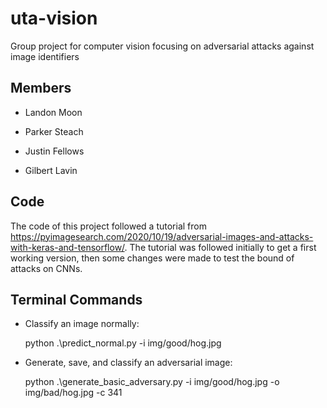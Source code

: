 # uta-vision

Group project for computer vision focusing on adversarial attacks against image identifiers

## Members

- Landon Moon

- Parker Steach

- Justin Fellows

- Gilbert Lavin

## Code

The code of this project followed a tutorial from https://pyimagesearch.com/2020/10/19/adversarial-images-and-attacks-with-keras-and-tensorflow/. The tutorial was followed initially to get a first working version, then some changes were made to test the bound of attacks on CNNs.

## Terminal Commands

- Classify an image normally:

    python .\predict_normal.py -i img/good/hog.jpg

- Generate, save, and classify an adversarial image:

    python .\generate_basic_adversary.py -i img/good/hog.jpg -o img/bad/hog.jpg -c 341